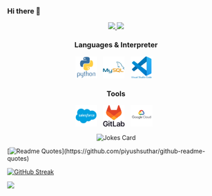 ### Hi there 👋


<section width="100%" align="center">
	<a href="mailto:l.daniel.bs@gmail.com">
		<img src='https://img.shields.io/badge/Email-fff?style=for-the-badge&logo=microsoft-outlook&logoColor=111' height="30px" />
	</a>
	 <a href="https://www.linkedin.com/in/danielbarbosa1994/">
		<img src='https://img.shields.io/badge/LinkedIn-fff?style=for-the-badge&logo=linkedin&logoColor=111' height="30px" />
	</a>
</section>

 
<h3 align="center"> Languages & Interpreter </h3>

<p align="center">
<img alt="Python" width="50px" style="padding-right:10px;" src="https://github.com/devicons/devicon/blob/v2.15.1/icons/python/python-original-wordmark.svg"/>
<img alt="MySQL" width="50px" style="padding-right:10px;" src="https://github.com/devicons/devicon/blob/v2.15.1/icons/mysql/mysql-original-wordmark.svg"/>
<img alt="VSCode" width="50px" style="padding-right:10px;" src="https://github.com/devicons/devicon/blob/v2.15.1/icons/vscode/vscode-original-wordmark.svg"/>
</p>

<h3 align="center"> Tools </h3>

<p align="center">
<img alt="Salesforce" width="50px" style="padding-right:10px;" src="https://github.com/devicons/devicon/blob/v2.15.1/icons/salesforce/salesforce-original.svg"/>
<img alt="GitLab" width="50px" style="padding-right:10px;" src="https://github.com/devicons/devicon/blob/v2.15.1/icons/gitlab/gitlab-original-wordmark.svg"/>
<img alt="GoogleCloud" width="50px" style="padding-right:10px;" src="https://github.com/devicons/devicon/blob/v2.15.1/icons/googlecloud/googlecloud-original-wordmark.svg"/>
</p>



<p align = "center">
<img src="https://readme-jokes.vercel.app/api?hideBorder&theme=react" alt="Jokes Card" />  
</p>


  
[![Readme Quotes](https://quotes-github-readme.vercel.app/api?type=vertical&theme=nord&align="center")](https://github.com/piyushsuthar/github-readme-quotes)
 
[![GitHub Streak](https://github-readme-streak-stats.herokuapp.com/?user=LuDaBaSi)](https://git.io/streak-stats)


![](https://komarev.com/ghpvc/?username=LuDaBaSi&color=orange)




<!--
**LuDaBaSi/LuDaBaSi** is a ✨ _special_ ✨ repository because its `README.md` (this file) appears on your GitHub profile.

Here are some ideas to get you started:

- 🔭 I’m currently working on ...
- 🌱 I’m currently learning ...
- 👯 I’m looking to collaborate on ...
- 🤔 I’m looking for help with ...
- 💬 Ask me about ...
- 📫 How to reach me: ...
- 😄 Pronouns: ...
- ⚡ Fun fact: ...
-->
